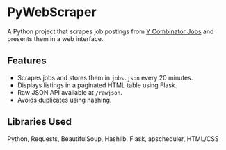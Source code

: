 # PyWebScraper

A Python project that scrapes job postings from [Y Combinator Jobs](https://www.ycombinator.com/jobs) and presents them in a web interface.

## Features

- Scrapes jobs and stores them in `jobs.json` every 20 minutes.
- Displays listings in a paginated HTML table using Flask.
- Raw JSON API available at `/rawjson`.
- Avoids duplicates using hashing.

## Libraries Used

Python, Requests, BeautifulSoup, Hashlib, Flask, apscheduler, HTML/CSS

